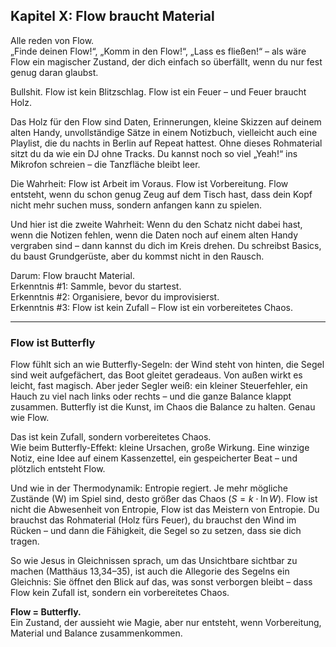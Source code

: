 ## Kapitel X: Flow braucht Material

Alle reden von Flow.  
„Finde deinen Flow!“, „Komm in den Flow!“, „Lass es fließen!“ – als wäre Flow ein magischer Zustand, der dich einfach so überfällt, wenn du nur fest genug daran glaubst.

Bullshit. Flow ist kein Blitzschlag. Flow ist ein Feuer – und Feuer braucht Holz.

Das Holz für den Flow sind Daten, Erinnerungen, kleine Skizzen auf deinem alten Handy, unvollständige Sätze in einem Notizbuch, vielleicht auch eine Playlist, die du nachts in Berlin auf Repeat hattest. Ohne dieses Rohmaterial sitzt du da wie ein DJ ohne Tracks. Du kannst noch so viel „Yeah!“ ins Mikrofon schreien – die Tanzfläche bleibt leer.

Die Wahrheit: Flow ist Arbeit im Voraus. Flow ist Vorbereitung. Flow entsteht, wenn du schon genug Zeug auf dem Tisch hast, dass dein Kopf nicht mehr suchen muss, sondern anfangen kann zu spielen.

Und hier ist die zweite Wahrheit: Wenn du den Schatz nicht dabei hast, wenn die Notizen fehlen, wenn die Daten noch auf einem alten Handy vergraben sind – dann kannst du dich im Kreis drehen. Du schreibst Basics, du baust Grundgerüste, aber du kommst nicht in den Rausch.

Darum: Flow braucht Material.  
Erkenntnis #1: Sammle, bevor du startest.  
Erkenntnis #2: Organisiere, bevor du improvisierst.  
Erkenntnis #3: Flow ist kein Zufall – Flow ist ein vorbereitetes Chaos.  

---

### Flow ist Butterfly

Flow fühlt sich an wie Butterfly-Segeln: der Wind steht von hinten, die Segel sind weit aufgefächert, das Boot gleitet geradeaus. Von außen wirkt es leicht, fast magisch. Aber jeder Segler weiß: ein kleiner Steuerfehler, ein Hauch zu viel nach links oder rechts – und die ganze Balance klappt zusammen. Butterfly ist die Kunst, im Chaos die Balance zu halten. Genau wie Flow.

Das ist kein Zufall, sondern vorbereitetes Chaos.  
Wie beim Butterfly-Effekt: kleine Ursachen, große Wirkung. Eine winzige Notiz, eine Idee auf einem Kassenzettel, ein gespeicherter Beat – und plötzlich entsteht Flow.  

Und wie in der Thermodynamik: Entropie regiert. Je mehr mögliche Zustände (W) im Spiel sind, desto größer das Chaos ($S = k \cdot \ln W$). Flow ist nicht die Abwesenheit von Entropie, Flow ist das Meistern von Entropie. Du brauchst das Rohmaterial (Holz fürs Feuer), du brauchst den Wind im Rücken – und dann die Fähigkeit, die Segel so zu setzen, dass sie dich tragen.

So wie Jesus in Gleichnissen sprach, um das Unsichtbare sichtbar zu machen (Matthäus 13,34–35), ist auch die Allegorie des Segelns ein Gleichnis: Sie öffnet den Blick auf das, was sonst verborgen bleibt – dass Flow kein Zufall ist, sondern ein vorbereitetes Chaos.  

**Flow = Butterfly.**  
Ein Zustand, der aussieht wie Magie, aber nur entsteht, wenn Vorbereitung, Material und Balance zusammenkommen.
